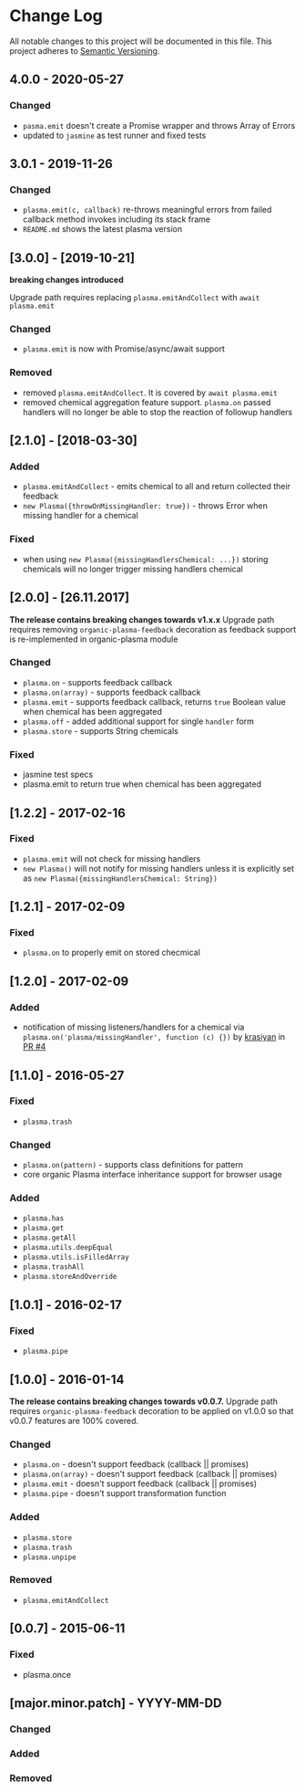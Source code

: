 # Change Log
All notable changes to this project will be documented in this file.
This project adheres to [Semantic Versioning](http://semver.org/).

## 4.0.0 - 2020-05-27

### Changed

* `pasma.emit` doesn't create a Promise wrapper and throws Array of Errors
* updated to `jasmine` as test runner and fixed tests

## 3.0.1 - 2019-11-26

### Changed

* `plasma.emit(c, callback)` re-throws meaningful errors from failed callback method invokes including its stack frame
* `README.md` shows the latest plasma version

## [3.0.0] - [2019-10-21]

**breaking changes introduced**

Upgrade path requires replacing `plasma.emitAndCollect` with `await plasma.emit`

### Changed

- `plasma.emit` is now with Promise/async/await support

### Removed

- removed `plasma.emitAndCollect`. It is covered by `await plasma.emit`
- removed chemical aggregation feature support. `plasma.on` passed handlers will no longer be able to stop the reaction of followup handlers

## [2.1.0] - [2018-03-30]

### Added

- `plasma.emitAndCollect` - emits chemical to all and return collected their feedback
- `new Plasma({throwOnMissingHandler: true})` - throws Error when missing handler for a chemical

### Fixed

- when using `new Plasma({missingHandlersChemical: ...})` storing chemicals will no longer trigger missing handlers chemical

## [2.0.0] - [26.11.2017]

**The release contains breaking changes towards v1.x.x**
Upgrade path requires removing `organic-plasma-feedback` decoration as feedback support is re-implemented in organic-plasma module

### Changed

- `plasma.on` - supports feedback callback
- `plasma.on(array)` - supports feedback callback
- `plasma.emit` - supports feedback callback, returns `true` Boolean value when chemical has been aggregated
- `plasma.off` - added additional support for single `handler` form
- `plasma.store` - supports String chemicals

### Fixed

- jasmine test specs
- plasma.emit to return true when chemical has been aggregated

## [1.2.2] - 2017-02-16

### Fixed
- `plasma.emit` will not check for missing handlers
- `new Plasma()` will not notify for missing handlers unless it is explicitly set as `new Plasma({missingHandlersChemical: String})`

## [1.2.1] - 2017-02-09

### Fixed

- `plasma.on` to properly emit on stored checmical

## [1.2.0] - 2017-02-09

### Added

- notification of missing listeners/handlers for a chemical via `plasma.on('plasma/missingHandler', function (c) {})` by [krasiyan](https://github.com/krasiyan) in [PR #4](https://github.com/outbounder/organic-plasma/pull/4)

## [1.1.0] - 2016-05-27

### Fixed

- `plasma.trash`

### Changed

- `plasma.on(pattern)` - supports class definitions for pattern
- core organic Plasma interface inheritance support for browser usage

### Added

- `plasma.has`
- `plasma.get`
- `plasma.getAll`
- `plasma.utils.deepEqual`
- `plasma.utils.isFilledArray`
- `plasma.trashAll`
- `plasma.storeAndOverride`

## [1.0.1] - 2016-02-17

### Fixed
- `plasma.pipe`


## [1.0.0] - 2016-01-14

**The release contains breaking changes towards v0.0.7.**
Upgrade path requires `organic-plasma-feedback` decoration to be applied on v1.0.0 so that v0.0.7 features are 100% covered.

### Changed
- `plasma.on` - doesn't support feedback (callback || promises)
- `plasma.on(array)` - doesn't support feedback (callback || promises)
- `plasma.emit` - doesn't support feedback (callback || promises)
- `plasma.pipe` - doesn't support transformation function

### Added
- `plasma.store`
- `plasma.trash`
- `plasma.unpipe`

### Removed
- `plasma.emitAndCollect`

## [0.0.7] - 2015-06-11
### Fixed
- plasma.once

## [major.minor.patch] - YYYY-MM-DD

### Changed
### Added
### Removed